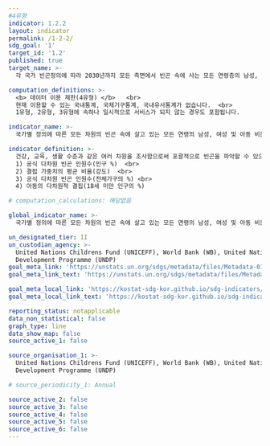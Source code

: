 ```yaml
---
#4유형
indicator: 1.2.2
layout: indicator
permalink: /1-2-2/
sdg_goal: '1'
target_id: '1.2'
published: true
target_name: >-
  각 국가 빈곤정의에 따라 2030년까지 모든 측면에서 빈곤 속에 사는 모든 연령층의 남성, 여성, 그리고 아동 비율을 최소 절반으로 감소

computation_definitions: >-
  <b> 데이터 이용 제한(4유형) </b>   <br>
  현재 이용할 수 있는 국내통계, 국제기구통계, 국내유사통계가 없습니다.  <br> 
  1유형, 2유형, 3유형에 속하나 일시적으로 서비스가 되지 않는 경우도 포함됩니다.

indicator_name: >-
  국가별 정의에 따른 모든 차원의 빈곤 속에 살고 있는 모든 연령의 남성, 여성 및 아동 비율

indicator_definition: >-
  건강, 교육, 생활 수준과 같은 여러 차원을 조사함으로써 포괄적으로 빈곤을 파악할 수 있으며, 아래 4가지 다차원적 빈곤 척도를 모니터링하여 파악합니다. <br>
  1) 공식 다차원 빈곤 인원수(인구 %)  <br>
  2) 결핍 가중치의 평균 비율(강도)  <br>
  3) 공식 다차원 빈곤 인원수(전체가구의 %) <br>
  4) 아동의 다차원적 결핍(18세 미만 인구의 %)

# computation_calculations: 해당없음

global_indicator_name: >-
  국가별 정의에 따른 모든 차원의 빈곤 속에 살고 있는 모든 연령의 남성, 여성 및 아동 비율

un_designated_tier: II
un_custodian_agency: >-
  United Nations Childrens Fund (UNICEFF), World Bank (WB), United Nations
  Development Programme (UNDP)
goal_meta_link: 'https://unstats.un.org/sdgs/metadata/files/Metadata-01-02-02.pdf'
goal_meta_link_text: 'https://unstats.un.org/sdgs/metadata/files/Metadata-01-02-02.pdf'

goal_meta_local_link: 'https://kostat-sdg-kor.github.io/sdg-indicators/public/data/Metadata-01-02-02_KOR.pdf'
goal_meta_local_link_text: 'https://kostat-sdg-kor.github.io/sdg-indicators/public/data/Metadata-01-02-02_KOR.pdf'

reporting_status: notapplicable
data_non_statistical: false
graph_type: line
data_show_map: false
source_active_1: false

source_organisation_1: >-
  United Nations Childrens Fund (UNICEFF), World Bank (WB), United Nations
  Development Programme (UNDP)

# source_periodicity_1: Annual

source_active_2: false
source_active_3: false
source_active_4: false
source_active_5: false
source_active_6: false
---
```

